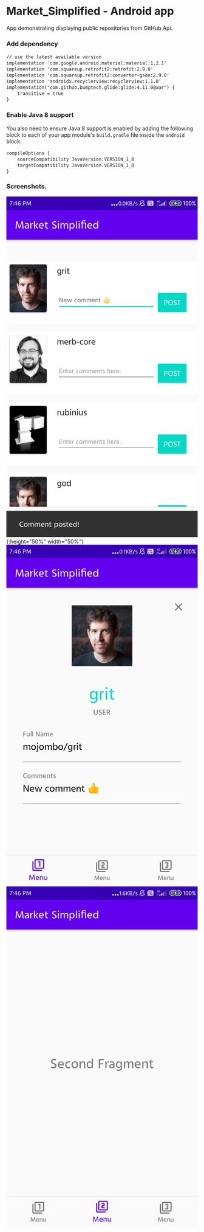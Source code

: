 # Market_Simplified - Android app
App demonstrating displaying public repositories from GitHub Api.

### Add dependency

```
// use the latest available version
implementation 'com.google.android.material:material:1.2.1'
implementation 'com.squareup.retrofit2:retrofit:2.9.0'
implementation 'com.squareup.retrofit2:converter-gson:2.9.0'
implementation 'androidx.recyclerview:recyclerview:1.1.0'
implementation("com.github.bumptech.glide:glide:4.11.0@aar") {
    transitive = true
}
```

### Enable Java 8 support

You also need to ensure Java 8 support is enabled by adding the following block to each of your app module's `build.gradle` file inside the `android` block:

```
compileOptions {
    sourceCompatibility JavaVersion.VERSION_1_8
    targetCompatibility JavaVersion.VERSION_1_8
}
```

### Screenshots.
![Alt text](image1.jpg?raw=true "Add comments"){:height="50%" width="50%"}
![Alt text](image2.jpg?raw=true "User Detail")
![Alt text](image3.jpg?raw=true "Fragments")
